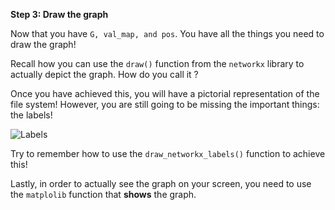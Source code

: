 <!--title={Displaying the graph}-->

<!--badges={Python:11,Algorithms:15}-->

<!--concepts={directedGraphs, introToGraphs, useOfGraphs}-->
**Step 3: Draw the graph**

Now that you have `G, val_map, and pos`. You have all the things you need to draw the graph!

Recall how you can use the `draw()` function from the `networkx` library to actually depict the graph. How do you call it ? 

Once you have achieved this, you will have a pictorial representation of the file system! However, you are still going to be missing the important things: the labels!

![Labels](https://images.pexels.com/photos/1111319/pexels-photo-1111319.jpeg?auto=compress&cs=tinysrgb&dpr=2&h=400&w=200)

Try to remember how to use the `draw_networkx_labels()` function to achieve this! 

Lastly, in order to actually see the graph on your screen, you need to use the `matplolib` function that **shows** the graph.

